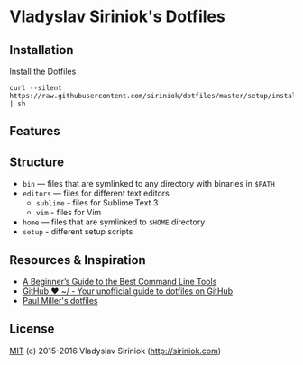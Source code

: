 # Vladyslav Siriniok's Dotfiles

## Installation

Install the Dotfiles

```
curl --silent https://raw.githubusercontent.com/siriniok/dotfiles/master/setup/install.sh | sh
```

## Features

## Structure

* `bin` — files that are symlinked to any directory with binaries in `$PATH`
* `editors` — files for different text editors
    * `sublime` - files for Sublime Text 3
    * `vim` - files for Vim
* `home` — files that are symlinked to `$HOME` directory
* `setup` - different setup scripts

## Resources & Inspiration

* [A Beginner’s Guide to the Best Command Line Tools](https://webdevstudios.com/2015/02/10/a-beginners-guide-to-the-best-command-line-tools/)
* [GitHub ❤ ~/ - Your unofficial guide to dotfiles on GitHub](https://dotfiles.github.io/)
* [Paul Miller's dotfiles](https://github.com/paulmillr/dotfiles)

## License

[MIT](https://github.com/siriniok/dotfiles/blob/master/LICENSE) (c) 2015-2016 Vladyslav Siriniok (http://siriniok.com)
